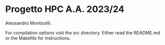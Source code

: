# Progetto HPC A.A. 2023/24
Alessandro Monticelli.

For compilation options visit the src directory. 
Either read the README.md or the Makefile for instructions.

